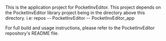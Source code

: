 This is the application project for PocketInvEditor. This project depends on the PocketInvEditor library project being in the directory above this directory.
i.e:
repos
  -- PocketInvEditor
  -- PocketInvEditor_app

For full build and usage instructions, please refer to the PocketInvEditor repository's README file.
